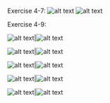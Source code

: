 Exercise 4-7:
![alt text](https://github.com/cvmaggio/ReinforcementLearningSutton-Barto/blob/main/figures/exercise4-7/policyIteration.png)
![alt text](https://github.com/cvmaggio/ReinforcementLearningSutton-Barto/blob/main/figures/exercise4-7/changeInValueFunction.png)

Exercise 4-9:

![alt text](https://github.com/cvmaggio/ReinforcementLearningSutton-Barto/blob/main/figures/exercise4-9/100CapitalPh40PercentActions.png)|![alt text](https://github.com/cvmaggio/ReinforcementLearningSutton-Barto/blob/main/figures/exercise4-9/100CapitalPh40PercentValues.png)

![alt text](https://github.com/cvmaggio/ReinforcementLearningSutton-Barto/blob/main/figures/exercise4-9/128CapitalPh40PercentActions.png)|![alt text](https://github.com/cvmaggio/ReinforcementLearningSutton-Barto/blob/main/figures/exercise4-9/128CapitalPh40PercentValues.png)

![alt text](https://github.com/cvmaggio/ReinforcementLearningSutton-Barto/blob/main/figures/exercise4-9/127CapitalPh40PercentActions.png)|![alt text](https://github.com/cvmaggio/ReinforcementLearningSutton-Barto/blob/main/figures/exercise4-9/127CapitalPh40PercentValues.png)

![alt text](https://github.com/cvmaggio/ReinforcementLearningSutton-Barto/blob/main/figures/exercise4-9/100CapitalPh60PercentActions.png)|![alt text](https://github.com/cvmaggio/ReinforcementLearningSutton-Barto/blob/main/figures/exercise4-9/100CapitalPh60PercentValues.png)

![alt text](https://github.com/cvmaggio/ReinforcementLearningSutton-Barto/blob/main/figures/exercise4-9/127CapitalPh60PercentActionsWithGreatestAction.png)|![alt text](https://github.com/cvmaggio/ReinforcementLearningSutton-Barto/blob/main/figures/exercise4-9/127CapitalPh60PercentValuesWithGreatestAction.png)






